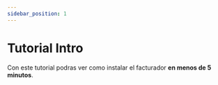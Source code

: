 ```yaml
---
sidebar_position: 1
---
```


# Tutorial Intro
Con este tutorial podras ver como instalar el facturador **en menos de 5 minutos**.
